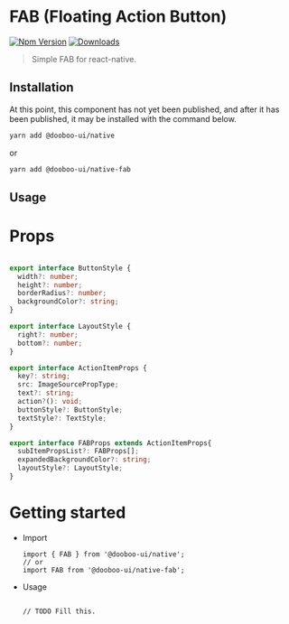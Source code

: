 # FAB (Floating Action Button)

[![Npm Version](http://img.shields.io/npm/v/@dooboo-ui/native-fab.svg?style=flat-square)](https://npmjs.org/package/@dooboo-ui/native-fab)
[![Downloads](http://img.shields.io/npm/dm/@dooboo-ui/native-fab.svg?style=flat-square)](https://npmjs.org/package/@dooboo-ui/native-fab)

> Simple FAB for react-native.

## Installation

At this point, this component has not yet been published, and after it has been published, it may be installed with the command below.

```sh
yarn add @dooboo-ui/native
```

or

```sh
yarn add @dooboo-ui/native-fab
```

## Usage

# Props

```ts

export interface ButtonStyle {
  width?: number;
  height?: number;
  borderRadius?: number;
  backgroundColor?: string;
}

export interface LayoutStyle {
  right?: number;
  bottom?: number;
}

export interface ActionItemProps {
  key?: string;
  src: ImageSourcePropType;
  text?: string;
  action?(): void;
  buttonStyle?: ButtonStyle;
  textStyle?: TextStyle;
}

export interface FABProps extends ActionItemProps{
  subItemPropsList?: FABProps[];
  expandedBackgroundColor?: string;
  layoutStyle?: LayoutStyle;
}

```

# Getting started

- Import

  ```tsx
  import { FAB } from '@dooboo-ui/native';
  // or
  import FAB from '@dooboo-ui/native-fab';
  ```

- Usage
  ```tsx

  // TODO Fill this.

  ```

